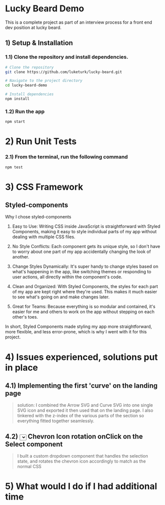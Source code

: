 # Lucky Beard Demo

This is a complete project as part of an interview process for a front end dev position at lucky beard.


## 1) Setup & Installation

### 1.1) Clone the repository and install dependencies.

```bash
# Clone the repository
git clone https://github.com/luketurk/lucky-beard.git

# Navigate to the project directory
cd lucky-beard-demo

# Install dependencies
npm install
```

### 1.2) Run the app

```bash
npm start
```

# 2) Run Unit Tests

### 2.1) From the terminal, run the following command

```bash
npm test
```

# 3) CSS Framework
## Styled-components 

Why I chose styled-components
1) Easy to Use: Writing CSS inside JavaScript is straightforward with Styled Components, making it easy to style individual parts of my app without dealing with multiple CSS files.

2) No Style Conflicts: Each component gets its unique style, so I don't have to worry about one part of my app accidentally changing the look of another.

3) Change Styles Dynamically: It's super handy to change styles based on what's happening in the app, like switching themes or responding to user actions, all directly within the component's code.

4) Clean and Organized: With Styled Components, the styles for each part of my app are kept right where they're used. This makes it much easier to see what's going on and make changes later.

5) Great for Teams: Because everything is so modular and contained, it's easier for me and others to work on the app without stepping on each other's toes.

In short, Styled Components made styling my app more straightforward, more flexible, and less error-prone, which is why I went with it for this project.

# 4) Issues experienced, solutions put in place

## 4.1) Implementing the first 'curve' on the landing page
 > solution: I combined the Arrow SVG and Curve SVG into one single SVG icon and exported it then used that on the landing page. I also tinkered with the z-index of the various parts of the section so everything fitted together seamlessly.
 
 ## 4.2) <Select></Select> Chevron Icon  rotation onClick on the Select component
 > I built a custom dropdown component that handles the selection state, and rotates the chevron icon accordingly to match as the normal CSS


# 5) What would I do if I had  additional time


